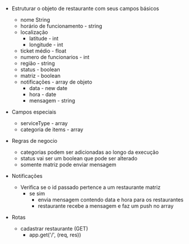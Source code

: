 - Estruturar o objeto de restaurante com seus campos básicos
  - nome String
  - horário de funcionamento - string
  - localização
    - latitude - int
    - longitude - int
  - ticket médio - float
  - numero de funcionarios - int
  - região - string
  - status - boolean
  - matriz - boolean
  - notificações - array de objeto
    - data - new date
    - hora - date
    - mensagem - string

- Campos especiais
  - serviceType - array
  - categoria de items - array

- Regras de negocio
  - categorias podem ser adicionadas ao longo da execução
  - status vai ser um boolean que pode ser alterado
  - somente matriz pode enviar mensagem

- Notificações 
    - Verifica se o id passado pertence a um restaurante matriz
      - se sim
        - envia mensagem contendo data e hora para os restaurantes
        - restaurante recebe a mensagem e faz um push no array

- Rotas 
  - cadastrar restaurante (GET)
    - app.get('/', (req, res)) 